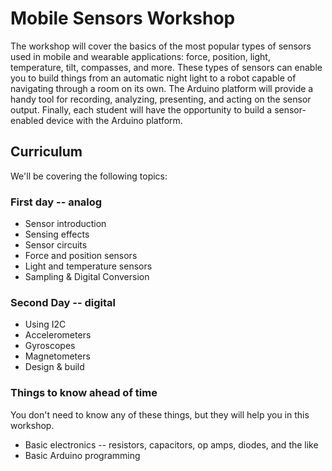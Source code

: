 # Mobile Sensors Workshop

The workshop will cover the basics of the most popular types of sensors used in mobile and wearable applications: force, position, light, temperature, tilt, compasses, and more. These types of sensors can enable you to build things from an automatic night light to a robot capable of navigating through a room on its own. The Arduino platform will provide a handy tool for recording, analyzing, presenting, and acting on the sensor output. Finally, each student will have the opportunity to build a sensor-enabled device with the Arduino platform. 

## Curriculum

We'll be covering the following topics:

### First day -- analog
* Sensor introduction
* Sensing effects
* Sensor circuits
* Force and position sensors
* Light and temperature sensors
* Sampling & Digital Conversion

### Second Day -- digital
* Using I2C
* Accelerometers
* Gyroscopes
* Magnetometers
* Design & build

### Things to know ahead of time

You don't need to know any of these things, but they will help you in this workshop.

* Basic electronics -- resistors, capacitors, op amps, diodes, and the like
* Basic Arduino programming
